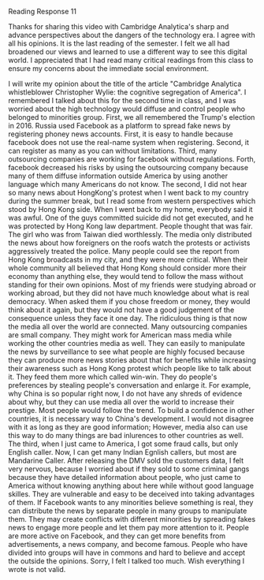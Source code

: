 Reading Response 11

Thanks for sharing this video with Cambridge Analytica's sharp and advance perspectives about the dangers of the technology era. 
I agree with all his opinions. It is the last reading of the semester. I felt we all had broadened our views and learned to use a different way to see this digital world. I appreciated that I had read many critical readings from this class to ensure my concerns about
the immediate social environment. 

I will write my opinion about the title of the article "Cambridge Analytica whistleblower Christopher Wylie: the cognitive segregation of America". 
I remembered I talked about this for the second time in class, and I was worried about the high technology would diffuse and control people who belonged to minorities group. 
First, we all remembered the Trump's election in 2016. Russia used Facebook as a platform to spread fake news by registering phoney news accounts. First, it is easy to handle because facebook does not use the real-name system when registering.  Second, it can register as many as you can without limitations. Third, many outsourcing companies are working for facebook without regulations.  Forth, facebook decreased his risks by using the outsourcing company because many of them diffuse information outside America by using another language which many Americans do not know. 
The second, I did not hear so many news about HongKong's protest when I went back to my country during the summer break, but I read some from western perspectives which stood by Hong Kong side. When I went back to my home, everybody said it was awful. One of the guys committed suicide did not get executed, and he was protected by Hong Kong law department. People thought that was fair. The girl who was from Taiwan died worthlessly. The media only distributed the news about how foreigners on the roofs watch the protests or activists aggressively treated the police. Many people could see the report from Hong Kong broadcasts in my city, and they were more critical. When their whole community all believed that Hong Kong should consider more their economy than anything else, they would tend to follow the mass without standing for their own opinions. Most of my friends were studying abroad or working abroad, but they did not have much knowledge about what is real democracy. When asked them if you chose freedom or money, they would think about it again, but they would not have a good judgement of the consequence unless they face it one day.
The ridiculous thing is that now the media all over the world are connected. Many outsourcing companies are small company. They might work for American mass media while working the other countries media as well. They can easily to manipulate the news by surveillance to see what people are highly focused because they can produce more news stories about that for benefits while increasing their awareness such as Hong Kong protest which people like to talk about it. They feed them more which called win-win. They do people's preferences by stealing people's conversation and enlarge it. For example, why China is so popular right now, I do not have any shreds of evidence about why, but they can use media all over the world to increase their prestige. Most people would follow the trend. To build a confidence in other countries, it is necessary way to China's development. I would not disagree with it as long as they are good information; However, media also can use this way to do many things are bad inlurences to other countries as well.
The third, when I just came to America, I got some fraud calls, but only English caller. Now, I can get many Indian Egnlish callers, but most are Mandarine Caller. After releasing the DMV sold the customers data, I felt very nervous, because I worried about if they sold to some criminal gangs because they have detailed information about people, who just came to America without knowing anything about here while without good language skilles.  They are vulnerable and easy to be deceived into taking advantages of them. If Facebook wants to any minorities believe something is real, they can distribute the news by separate people in many groups to manipulate them. They may create conflicts with different minorities by spreading fakes news to engage more people and let them pay more attention to it. People are more active on Facebook, and they can get more benefits from advertisements, a news company, and become famous. 
People who have divided into groups will have in commons and hard to believe and accept the outside the opinions. Sorry, I felt I talked too much. Wish everything I wrote is not valid. 


